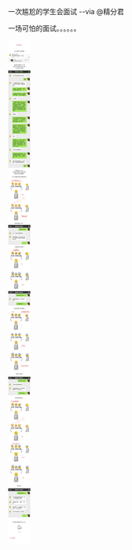 一次尴尬的学生会面试  --via @精分君

一场可怕的面试。。。。。。

![4fb50c4b4b0b4f1bbfd703315f0fc226.png](https://raw.githubusercontent.com/wxlzmt/cdn1/master/ext/qw/groups/10038/4fb50c4b4b0b4f1bbfd703315f0fc226.png)
